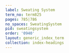 ```yaml
---
label: Sweating System
term_no: term825
pages: 785|786
no_spaces: SweatingSystem
pid: sweatingsystem
order: '0940'
layout: generic_index_term
collection: index-headings
---
```

